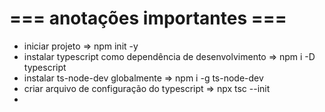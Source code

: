 # === anotações importantes ===

- iniciar projeto => npm init -y
- instalar typescript como dependência de desenvolvimento => npm i -D typescript
- instalar ts-node-dev globalmente => npm i -g ts-node-dev
- criar arquivo de configuração do typescript => npx tsc --init
- 